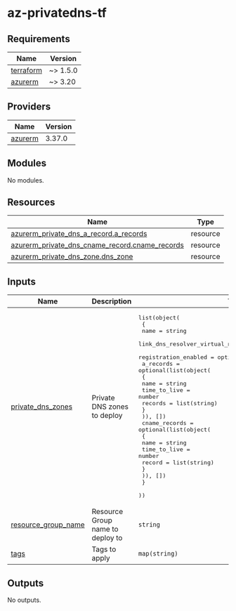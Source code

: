 # az-privatedns-tf
<!-- BEGIN_TF_DOCS -->
## Requirements

| Name | Version |
|------|---------|
| <a name="requirement_terraform"></a> [terraform](#requirement\_terraform) | ~> 1.5.0 |
| <a name="requirement_azurerm"></a> [azurerm](#requirement\_azurerm) | ~> 3.20 |

## Providers

| Name | Version |
|------|---------|
| <a name="provider_azurerm"></a> [azurerm](#provider\_azurerm) | 3.37.0 |

## Modules

No modules.

## Resources

| Name | Type |
|------|------|
| [azurerm_private_dns_a_record.a_records](https://registry.terraform.io/providers/hashicorp/azurerm/latest/docs/resources/private_dns_a_record) | resource |
| [azurerm_private_dns_cname_record.cname_records](https://registry.terraform.io/providers/hashicorp/azurerm/latest/docs/resources/private_dns_cname_record) | resource |
| [azurerm_private_dns_zone.dns_zone](https://registry.terraform.io/providers/hashicorp/azurerm/latest/docs/resources/private_dns_zone) | resource |

## Inputs

| Name | Description | Type | Default | Required |
|------|-------------|------|---------|:--------:|
| <a name="input_private_dns_zones"></a> [private\_dns\_zones](#input\_private\_dns\_zones) | Private DNS zones to deploy | <pre>list(object(<br>    {<br>      name                              = string<br>      link_dns_resolver_virtual_network = optional(bool, false)<br>      registration_enabled              = optional(bool, false)<br>      a_records = optional(list(object(<br>        {<br>          name         = string<br>          time_to_live = number<br>          records      = list(string)<br>        }<br>      )), [])<br>      cname_records = optional(list(object(<br>        {<br>          name         = string<br>          time_to_live = number<br>          record       = list(string)<br>        }<br>      )), [])<br>    }<br>  ))</pre> | `[]` | no |
| <a name="input_resource_group_name"></a> [resource\_group\_name](#input\_resource\_group\_name) | Resource Group name to deploy to | `string` | n/a | yes |
| <a name="input_tags"></a> [tags](#input\_tags) | Tags to apply | `map(string)` | n/a | yes |

## Outputs

No outputs.
<!-- END_TF_DOCS -->
